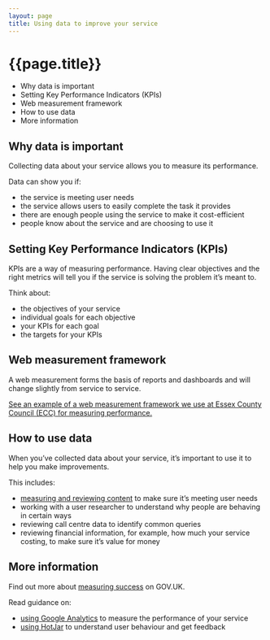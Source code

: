 ```yaml
---
layout: page
title: Using data to improve your service
---
```


# {{page.title}}

- Why data is important 
- Setting Key Performance Indicators (KPIs) 
- Web measurement framework 
- How to use data 
- More information 

## Why data is important 

Collecting data about your service allows you to measure its performance. 

Data can show you if: 

- the service is meeting user needs
- the service allows users to easily complete the task it provides
- there are enough people using the service to make it cost-efficient
- people know about the service and are choosing to use it 

## Setting Key Performance Indicators (KPIs) 

KPIs are a way of measuring performance. Having clear objectives and the right metrics will tell you if the service is solving the problem it’s meant to. 

Think about: 

- the objectives of your service 
- individual goals for each objective 
- your KPIs for each goal 
- the targets for your KPIs  

## Web measurement framework 

A web measurement forms the basis of reports and dashboards and will change slightly from service to service. 

[See an example of a web measurement framework we use at Essex County Council (ECC) for measuring performance.](https://keelanfh.github.io/essex-county-council-digital-manual/Measuring-success/Google-analytics/Ecc-web-analytics-framework)

## How to use data  

When you’ve collected data about your service, it’s important to use it to help you make improvements. 

This includes: 

- [measuring and reviewing content](/essex-county-council-digital-manual/Content-standards/Content-guidelines/Measuring-and-reviewing-content) to make sure it’s meeting user needs
- working with a user researcher to understand why people are behaving in certain ways
- reviewing call centre data to identify common queries
- reviewing financial information, for example, how much your service costing, to make sure it’s value for money 

## More information 

Find out more about [measuring success](https://www.gov.uk/service-manual/measuring-success) on GOV.UK.  

Read guidance on:  

- [using Google Analytics](/essex-county-council-digital-manual/Measuring-success/Google-analytics) to measure the performance of your service
- [using HotJar]({{site.baseurl}}/Placeholder-page) to understand user behaviour and get feedback 
